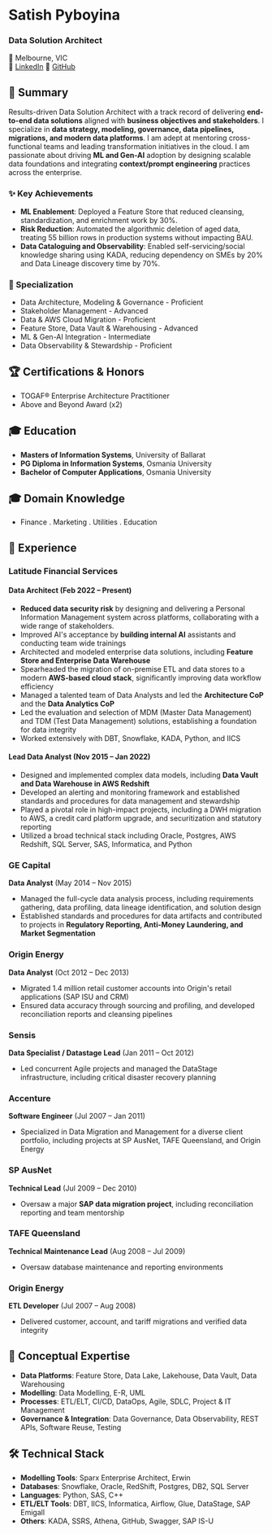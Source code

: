 # **Satish Pyboyina**

### Data Solution Architect
📍 Melbourne, VIC  
🔗 [LinkedIn](https://www.linkedin.com/in/satish-pyboyina/)
🔗 [GitHub](https://github.com/satish-pyboyina)

## **🧠 Summary**

Results-driven Data Solution Architect with a track record of delivering **end-to-end data solutions** aligned with **business objectives and stakeholders**. I specialize in **data strategy, modeling, governance, data pipelines, migrations, and modern data platforms**. I am adept at mentoring cross-functional teams and leading transformation initiatives in the cloud. I am passionate about driving **ML and Gen-AI** adoption by designing scalable data foundations and integrating **context/prompt engineering** practices across the enterprise.

### **✨ Key Achievements**

* **ML Enablement**: Deployed a Feature Store that reduced cleansing, standardization, and enrichment work by 30%.  
* **Risk Reduction**: Automated the algorithmic deletion of aged data, treating 55 billion rows in production systems without impacting BAU.  
* **Data Cataloguing and Observability**: Enabled self-servicing/social knowledge sharing using KADA, reducing dependency on SMEs by 20% and Data Lineage discovery time by 70%.

### **🌟 Specialization**

* Data Architecture, Modeling & Governance \- Proficient  
* Stakeholder Management \- Advanced  
* Data & AWS Cloud Migration \- Proficient  
* Feature Store, Data Vault & Warehousing \- Advanced  
* ML & Gen-AI Integration \- Intermediate  
* Data Observability & Stewardship \- Proficient

## **🏆 Certifications & Honors**

* TOGAF® Enterprise Architecture Practitioner  
* Above and Beyond Award (x2)

## **🎓 Education**

* **Masters of Information Systems**, University of Ballarat  
* **PG Diploma in Information Systems**, Osmania University  
* **Bachelor of Computer Applications**, Osmania University

## **🎓 Domain Knowledge**

* Finance . Marketing . Utilities . Education

## **💼 Experience**

### **Latitude Financial Services**

#### **Data Architect (Feb 2022 – Present)**

* **Reduced data security risk** by designing and delivering a Personal Information Management system across platforms, collaborating with a wide range of stakeholders.
* Improved AI's acceptance by **building internal AI** assistants and conducting team wide trainings
* Architected and modeled enterprise data solutions, including **Feature Store and Enterprise Data Warehouse**
* Spearheaded the migration of on-premise ETL and data stores to a modern **AWS-based cloud stack**, significantly improving data workflow efficiency
* Managed a talented team of Data Analysts and led the **Architecture CoP** and the **Data Analytics CoP**
* Led the evaluation and selection of MDM (Master Data Management) and TDM (Test Data Management) solutions, establishing a foundation for data integrity
* Worked extensively with DBT, Snowflake, KADA, Python, and IICS

#### **Lead Data Analyst (Nov 2015 – Jan 2022\)**

* Designed and implemented complex data models, including **Data Vault and Data Warehouse in AWS Redshift**
* Developed an alerting and monitoring framework and established standards and procedures for data management and stewardship
* Played a pivotal role in high-impact projects, including a DWH migration to AWS, a credit card platform upgrade, and securitization and statutory reporting
* Utilized a broad technical stack including Oracle, Postgres, AWS Redshift, SQL Server, SAS, Informatica, and Python

### **GE Capital**

**Data Analyst** (May 2014 – Nov 2015\)

* Managed the full-cycle data analysis process, including requirements gathering, data profiling, data lineage identification, and solution design 
* Established standards and procedures for data artifacts and contributed to projects in **Regulatory Reporting, Anti-Money Laundering, and Market Segmentation**

### **Origin Energy**

**Data Analyst** (Oct 2012 – Dec 2013\)

* Migrated 1.4 million retail customer accounts into Origin's retail applications (SAP ISU and CRM)
* Ensured data accuracy through sourcing and profiling, and developed reconciliation reports and cleansing pipelines

### **Sensis**

**Data Specialist / Datastage Lead** (Jan 2011 – Oct 2012\)

* Led concurrent Agile projects and managed the DataStage infrastructure, including critical disaster recovery planning

### **Accenture**

**Software Engineer** (Jul 2007 – Jan 2011\)

* Specialized in Data Migration and Management for a diverse client portfolio, including projects at SP AusNet, TAFE Queensland, and Origin Energy

### **SP AusNet**

**Technical Lead** (Jul 2009 – Dec 2010\)

* Oversaw a major **SAP data migration project**, including reconciliation reporting and team mentorship

### **TAFE Queensland**

**Technical Maintenance Lead** (Aug 2008 – Jul 2009\)

* Oversaw database maintenance and reporting environments

### **Origin Energy**

**ETL Developer** (Jul 2007 – Aug 2008\)

* Delivered customer, account, and tariff migrations and verified data integrity

## **🔧 Conceptual Expertise**

* **Data Platforms**: Feature Store, Data Lake, Lakehouse, Data Vault, Data Warehousing  
* **Modelling**: Data Modelling, E-R, UML  
* **Processes**: ETL/ELT, CI/CD, DataOps, Agile, SDLC, Project & IT Management  
* **Governance & Integration**: Data Governance, Data Observability, REST APIs, Software Reuse, Testing

## **🛠️ Technical Stack**

* **Modelling Tools**: Sparx Enterprise Architect, Erwin  
* **Databases**: Snowflake, Oracle, RedShift, Postgres, DB2, SQL Server  
* **Languages**: Python, SAS, C++  
* **ETL/ELT Tools**: DBT, IICS, Informatica, Airflow, Glue, DataStage, SAP Emigall  
* **Others**: KADA, SSRS, Athena, GitHub, Swagger, SAP IS-U
